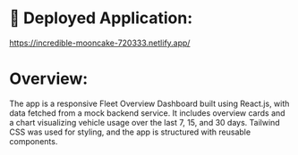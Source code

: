 # 🔗 Deployed Application:
https://incredible-mooncake-720333.netlify.app/

# Overview:
The app is a responsive Fleet Overview Dashboard built using React.js, with data fetched from a mock backend service. It includes overview cards and a chart visualizing vehicle usage over the last 7, 15, and 30 days. Tailwind CSS was used for styling, and the app is structured with reusable components.
